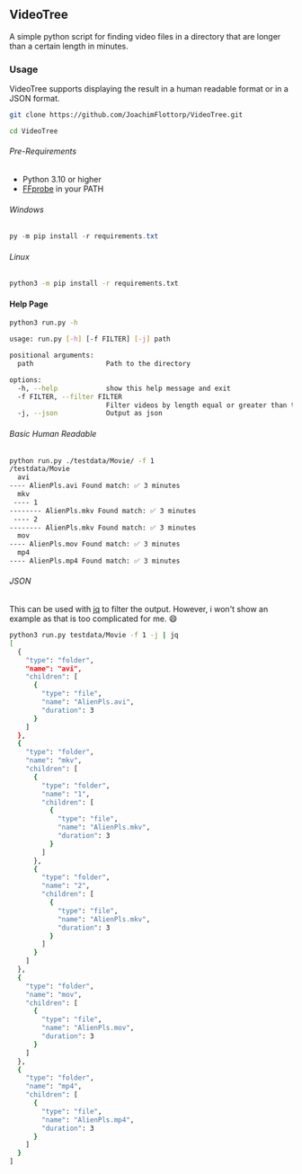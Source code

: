 ## VideoTree

A simple python script for finding video files in a directory that are longer than a certain length in minutes.

### Usage

VideoTree supports displaying the result in a human readable format or in a JSON format.

```bash
git clone https://github.com/JoachimFlottorp/VideoTree.git

cd VideoTree
```

###### Pre-Requirements

- Python 3.10 or higher
- [FFprobe](https://ffmpeg.org/) in your PATH

###### Windows

```ps1
py -m pip install -r requirements.txt
```

###### Linux

```bash
python3 -m pip install -r requirements.txt
```

#### Help Page

```bash
python3 run.py -h

usage: run.py [-h] [-f FILTER] [-j] path

positional arguments:
  path                  Path to the directory

options:
  -h, --help            show this help message and exit
  -f FILTER, --filter FILTER
                        Filter videos by length equal or greater than the given value in minutes
  -j, --json            Output as json

```

###### Basic Human Readable

```bash
python run.py ./testdata/Movie/ -f 1
/testdata/Movie
  avi
---- AlienPls.avi Found match: ✅ 3 minutes
  mkv
 ---- 1
-------- AlienPls.mkv Found match: ✅ 3 minutes
 ---- 2
-------- AlienPls.mkv Found match: ✅ 3 minutes
  mov
---- AlienPls.mov Found match: ✅ 3 minutes
  mp4
---- AlienPls.mp4 Found match: ✅ 3 minutes

```

###### JSON

This can be used with [jq](https://stedolan.github.io/jq/) to filter the output.
However, i won't show an example as that is too complicated for me. 😄

```bash
python3 run.py testdata/Movie -f 1 -j | jq
[
  {
    "type": "folder",
    "name": "avi",
    "children": [
      {
        "type": "file",
        "name": "AlienPls.avi",
        "duration": 3
      }
    ]
  },
  {
    "type": "folder",
    "name": "mkv",
    "children": [
      {
        "type": "folder",
        "name": "1",
        "children": [
          {
            "type": "file",
            "name": "AlienPls.mkv",
            "duration": 3
          }
        ]
      },
      {
        "type": "folder",
        "name": "2",
        "children": [
          {
            "type": "file",
            "name": "AlienPls.mkv",
            "duration": 3
          }
        ]
      }
    ]
  },
  {
    "type": "folder",
    "name": "mov",
    "children": [
      {
        "type": "file",
        "name": "AlienPls.mov",
        "duration": 3
      }
    ]
  },
  {
    "type": "folder",
    "name": "mp4",
    "children": [
      {
        "type": "file",
        "name": "AlienPls.mp4",
        "duration": 3
      }
    ]
  }
]
```
